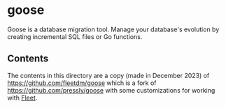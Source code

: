 # goose

Goose is a database migration tool. Manage your database's evolution by creating incremental SQL files or Go functions.

## Contents

The contents in this directory are a copy (made in December 2023) of https://github.com/fleetdm/goose which is a fork of https://github.com/pressly/goose with some customizations for working with [Fleet](https://github.com/fleetdm/fleet).